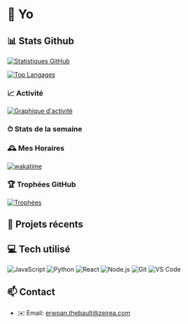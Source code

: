 # 👋 Yo



<!-- INFO-AUTOMATIQUE-DEBUT -->
## 📊 Stats Github

[![Statistiques GitHub](https://github-readme-stats.vercel.app/api?username=ethebaul&show_icons=true&theme=radical&locale=fr)](https://github.com/anuraghazra/github-readme-stats)

[![Top Langages](https://github-readme-stats.vercel.app/api/top-langs/?username=ethebaul&layout=compact&theme=radical&locale=fr)](https://github.com/anuraghazra/github-readme-stats)

### 📈 Activité

[![Graphique d'activité](https://github-readme-activity-graph.vercel.app/graph?username=ethebaul&theme=react-dark)](https://github.com/ashutosh00710/github-readme-activity-graph)

### ⏱ Stats de la semaine

<!--START_SECTION:waka-->
<!--END_SECTION:waka-->

### 🕰 Mes Horaires

[![wakatime](https://wakatime.com/badge/user/ethebaul.svg)](https://wakatime.com/@ethebaul)

### 🏆 Trophées GitHub

[![Trophées](https://github-profile-trophy.vercel.app/?username=ethebaul&theme=onedark&column=7&margin-w=15&margin-h=15)](https://github.com/ryo-ma/github-profile-trophy)
<!-- INFO-AUTOMATIQUE-FIN -->

## 🚀 Projets récents
<!-- PROJETS-RECENTS-DEBUT -->
<!-- Cette section sera mise à jour automatiquement par GitHub Actions -->
<!-- PROJETS-RECENTS-FIN -->

## 💻 Tech utilisé

![JavaScript](https://img.shields.io/badge/-JavaScript-F7DF1E?style=flat-square&logo=javascript&logoColor=black)
![Python](https://img.shields.io/badge/-Python-3776AB?style=flat-square&logo=Python&logoColor=white)
![React](https://img.shields.io/badge/-React-61DAFB?style=flat-square&logo=react&logoColor=black)
![Node.js](https://img.shields.io/badge/-Node.js-339933?style=flat-square&logo=Node.js&logoColor=white)
![Git](https://img.shields.io/badge/-Git-F05032?style=flat-square&logo=git&logoColor=white)
![VS Code](https://img.shields.io/badge/-VS%20Code-007ACC?style=flat-square&logo=visual-studio-code)

## 📫 Contact

- ✉️ Email: erwoan.thebault@zeirea.com